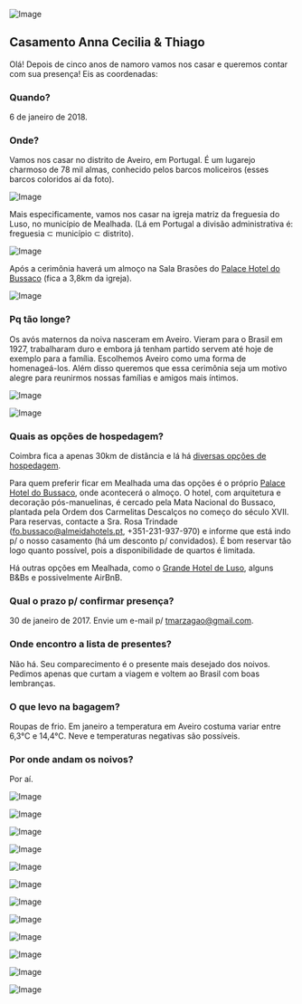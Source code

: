![Image](http://i.imgur.com/mNJ2wxf.jpg)

## Casamento Anna Cecilia & Thiago

Olá! Depois de cinco anos de namoro vamos nos casar e queremos contar com sua presença! Eis as coordenadas:

### Quando?

6 de janeiro de 2018.

### Onde?

Vamos nos casar no distrito de Aveiro, em Portugal. É um lugarejo charmoso de 78 mil almas, conhecido pelos barcos moliceiros (esses barcos coloridos aí da foto).

![Image](https://upload.wikimedia.org/wikipedia/commons/thumb/0/0c/Aveiro_-_Portugal_%2816885263852%29.jpg/1200px-Aveiro_-_Portugal_%2816885263852%29.jpg)

Mais especificamente, vamos nos casar na igreja matriz da freguesia do Luso, no município de Mealhada. (Lá em Portugal a divisão administrativa é: freguesia ⊂ município ⊂ distrito).

![Image](http://static.panoramio.com/photos/large/130193712.jpg)

Após a cerimônia haverá um almoço na Sala Brasões do [Palace Hotel do Bussaco](http://www.almeidahotels.pt/pt/hotel-coimbra-portugal) (fica a 3,8km da igreja).

![Image](https://upload.wikimedia.org/wikipedia/commons/thumb/3/30/Palace_Hotel_do_Bussaco.JPG/1200px-Palace_Hotel_do_Bussaco.JPG)

### Pq tão longe?

Os avós maternos da noiva nasceram em Aveiro. Vieram para o Brasil em 1927, trabalharam duro e embora já tenham partido servem até hoje de exemplo para a família. Escolhemos Aveiro como uma forma de homenageá-los. Além disso queremos que essa cerimônia seja um motivo alegre para reunirmos nossas famílias e amigos mais íntimos.

![Image](http://i.imgur.com/JF5rfDl.png)

![Image](http://i.imgur.com/1buw9Lh.png)

### Quais as opções de hospedagem?

Coimbra fica a apenas 30km de distância e lá há [diversas opções de hospedagem](https://www.tripadvisor.com/Hotels-g189143-Coimbra_Coimbra_District_Central_Portugal-Hotels.html).

Para quem preferir ficar em Mealhada uma das opções é o próprio [Palace Hotel do Bussaco](http://www.almeidahotels.pt/pt/hotel-coimbra-portugal), onde acontecerá o almoço. O hotel, com arquitetura e decoração pós-manuelinas, é cercado pela Mata Nacional do Bussaco, plantada pela Ordem dos Carmelitas Descalços no começo do século XVII. Para reservas, contacte a Sra. Rosa Trindade (fo.bussaco@almeidahotels.pt, +351-231-937-970) e informe que está indo p/ o nosso casamento (há um desconto p/ convidados). É bom reservar tão logo quanto possível, pois a disponibilidade de quartos é limitada.

Há outras opções em Mealhada, como o [Grande Hotel de Luso](http://www.hoteluso.com/), alguns B&Bs e possivelmente AirBnB.

### Qual o prazo p/ confirmar presença?

30 de janeiro de 2017. Envie um e-mail p/ tmarzagao@gmail.com.

### Onde encontro a lista de presentes?

Não há. Seu comparecimento é o presente mais desejado dos noivos. Pedimos apenas que curtam a viagem e voltem ao Brasil com boas lembranças.

### O que levo na bagagem?

Roupas de frio. Em janeiro a temperatura em Aveiro costuma variar entre 6,3°C e 14,4°C. Neve e temperaturas negativas são possíveis.

### Por onde andam os noivos?

Por aí.

![Image](http://i.imgur.com/yHdGJmi.jpg)

![Image](http://i.imgur.com/O2Qc9EF.jpg)

![Image](http://i.imgur.com/9GnfLdI.jpg)

![Image](http://i.imgur.com/pJEFlNC.jpg)

![Image](http://i.imgur.com/YfajyDs.jpg)

![Image](http://i.imgur.com/jXXBGGo.jpg)

![Image](http://i.imgur.com/PRalWiR.jpg)

![Image](http://i.imgur.com/e62V0et.jpg)

![Image](http://i.imgur.com/nxUT6RS.jpg)

![Image](http://i.imgur.com/LS4Yp5k.jpg)

![Image](http://i.imgur.com/n9BSa3I.jpg)

![Image](http://i.imgur.com/FQ8ty0o.jpg)
